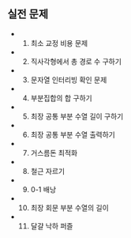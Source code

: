 ## 실전 문제

- 1. 최소 교정 비용 문제
- 2. 직사각형에서 총 경로 수 구하기
- 3. 문자열 인터리빙 확인 문제
- 4. 부분집합의 합 구하기
- 5. 최장 공통 부분 수열 길이 구하기
- 6. 최장 공통 부분 수열 출력하기
- 7. 거스름돈 최적화
- 8. 철근 자르기
- 9. 0-1 배낭
- 10. 최장 회문 부분 수열의 길이
- 11. 달걀 낙하 퍼즐
